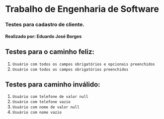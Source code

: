 # Trabalho de Engenharia de Software
### Testes para cadastro de cliente.

#### Realizado por: Eduardo José Borges

## Testes para o caminho feliz:

1. `Usuário com todos os campos obrigatórios e opcionais preenchidos`
2. `Usuário com todos os campos obrigatórios preenchidos`

## Testes para caminho inválido:

1. `Usuário com telefone de valor null`
2. `Usuário com telefone vazio`
3. `Usuário com nome de valor null`
4. `Usuário com nome vazio`

